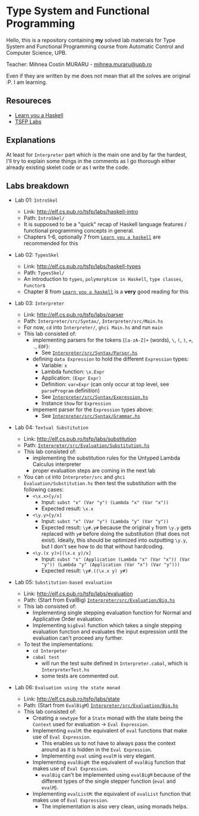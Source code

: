# Type System and Functional Programming

Hello, this is a repository containing **my** solved lab materials for Type System and Functional Programming course from Automatic Control and Computer Science, UPB.

Teacher: Mihnea Costin MURARU - mihnea.muraru@upb.ro

Even if they are written by me does not mean that all the solves are original :P. I am learning.

## Resoureces

- [Learn you a Haskell](http://learnyouahaskell.com/chapters)
- [TSFP Labs](http://elf.cs.pub.ro/tsfp/labs/haskell-types)


## Explanations

At least for `Interpreter` part which is the main one and by far the hardest, I'll try to explain some things in the comments as I go thorough either already existing skelet code or as I write the code.

## Labs breakdown

- Lab 01: `IntroSkel`
  - Link: http://elf.cs.pub.ro/tsfp/labs/haskell-intro
  - Path: `IntroSkel/`
  - It is supposed to be a "quick" recap of Haskell language features / functional programming concepts in general.
  - Chapters 1-6, optionally 7 from [`Learn you a haskell`](http://learnyouahaskell.com/chapters) are recommended for this

- Lab 02: `TypesSkel`
  - Link: http://elf.cs.pub.ro/tsfp/labs/haskell-types
  - Path: `TypesSkel/`
  - An introduction to `types`, `polymorphism in Haskell`, `type classes`, `Functor`s
  - Chapter 8 from [`Learn you a haskell`](http://learnyouahaskell.com/chapters) is a **very** good reading for this

- Lab 03: `Interpreter`
  - Link: http://elf.cs.pub.ro/tsfp/labs/parser
  - Path: `Interpreter/src/Syntax/`, `Interpreter/src/Main.hs`
  - For now, `cd` into `Interpreter/`, `ghci Main.hs` and run `main`
  - This lab consisted of:
    - implementing parsers for the tokens (`[a-zA-Z]+` (words), `\`, `(`, `)`, `=`, `.`, `EOF`):
      - See [`Interpreter/src/Syntax/Parser.hs`](Interpreter/src/Syntax/Parser.hs)
    - defining `data Expression` to hold the different `Expression` types:
      - Variable: `x`
      - Lambda function: `\x.Expr`
      - Application: `(Expr Expr)`
      - Definition: `var=Expr` (can only occur at top level, see `parseProgram` definition)
      - See [`Interpreter/src/Syntax/Expression.hs`](Interpreter/src/Syntax/Expression.hs)
      - Instance `Show` for `Expression`
    - impement parser for the `Expression` types above:
      - See [`Interpreter/src/Syntax/Grammar.hs`](Interpreter/src/Syntax/Grammar.hs)

- Lab 04: `Textual Substitution`
  - Link: http://elf.cs.pub.ro/tsfp/labs/substitution
  - Path: [`Interpreter/src/Evaluation/Substitution.hs`](Interpreter/src/Evaluation/Substitution.hs)
  - This lab consisted of:
    - implementing the substitution rules for the Untyped Lambda Calculus interpreter
    - proper evaluation steps are coming in the next lab
  - You can `cd` into `Interpreter/src` and `ghci Evaluation/Substitution.hs` then test the substitution with the following cases:
    - `<\x.x>[y/x]`
      - Input: `subst "x" (Var "y") (Lambda "x" (Var "x"))`
      - Expected result: `\x.x`
    - `<\y.y>[y/x]`
      - Input: `subst "x" (Var "y") (Lambda "y" (Var "y"))`
      - Expected result: `\y#.y#` because the original `y` from `\y.y` gets replaced with `y#` before doing the substitution (that does not exist). Ideally, this should be optimized into outputting `\y.y`, but I don't see how to do that without hardcoding.
    - `<\y.(x y)>[(\x.x y)/x]`
      - Input: `subst "x" (Application (Lambda "x" (Var "x")) (Var "y")) (Lambda "y" (Application (Var "x") (Var "y")))`
      - Expected result: `\y#.((\x.x y) y#)`

- Lab 05: `Substitution-based evaluation`
  - Link: http://elf.cs.pub.ro/tsfp/labs/evaluation
  - Path: (Start from EvalBig) [`Interpreter/src/Evaluation/Big.hs`](Interpreter/src/Evaluation/Big.hs)
  - This lab consisted of:
    - Implementing single stepping evaluation function for Normal and Applicative Order evaluation.
    - Implementing `bigEval` function which takes a single stepping evaluation function and evaluates the input expression until the evaluation can't proceed any further.
  - To test the implementations:
    - `cd Interpeter`
    - `cabal test`
      - will run the test suite defined in `Interpreter.cabal`, which is `InterpreterTest.hs`
      - some tests are commented out.

- Lab 06: `Evaluation using the state monad`
  - Link: http://elf.cs.pub.ro/tsfp/labs/state
  - Path: (Start from `EvalBigM`) [`Interpreter/src/Evaluation/Big.hs`](Interpreter/src/Evaluation/Big.hs)
  - This lab consisted of:
    - Creating a `newtype` for a `State` monad with the state being the `Context` used for evaluation -> `Eval Expression`.
    - Implementing `evalM`: the equivalent of `eval` functions that make use of `Eval Expression`.
      - This enables us to not have to always pass the context around as it is hidden in the `Eval Expression`.
      - Implementing `eval` using `evalM` is very elegant.
    - Implementing `evalBigM`: the equivalent of `evalBig` function that makes use of `Eval Expression`.
      - `evalBig` can't be implemented using `evalBigM` because of the different types of the single stepper function (`eval` and `evalM`).
    - Implementing `evalListM`: the equivalent of `evalList` function that makes use of `Eval Expression`.
      - The implementation is also very clean, using monads helps.

